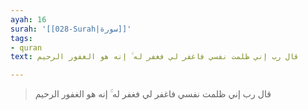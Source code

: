 ```yaml
---
ayah: 16
surah: '[[028-Surah|سورة]]'
tags:
- quran
text: قال رب إني ظلمت نفسي فاغفر لي فغفر له ۚ إنه هو الغفور الرحيم

---
```

> قال رب إني ظلمت نفسي فاغفر لي فغفر له ۚ إنه هو الغفور الرحيم
